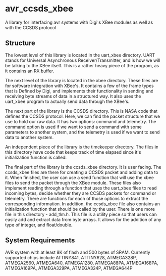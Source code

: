 # avr_ccsds_xbee
A library for interfacing avr systems with Digi's XBee modules as well as with the CCSDS protocol

## Structure
The lowest level of this library is located in the uart_xbee directory. UART stands for Universal Asynchronous Receiver/Transmitter, and is how we will be talking to the XBee itself. This is a rather heavy piece of the program, as it contains an RX buffer.

The next level of the library is located in the xbee directory. These files are for software integration with XBee's. It contains a few of the frame types that is Defined by Digi, and implements their functionality in sending and receiving byte streams of data in a structured way. It also uses the uart_xbee program to actually send data through the XBee's.

The next part of the library is the CCSDS directory. This is NASA code that defines the CCSDS protocol. Here, we can find the packet structure that we use to hold our raw data. It has two options: command and telemetry. The command option is used if we want to send a command with some parameters to another system, and the telemetry is used if we want to send data to another system.

An independent piece of the library is the timekeeper directory. The files in this directory have code that keeps track of time elapsed since it's initialization function is called.

The final part of the library is the ccsds_xbee directory. It is user facing. The ccsds_xbee files are there for creating a CCSDS packet and adding data to it. When finished, the user can use a send function that will use the xbee files to send the packet through the XBee module. These files also implement reading through a function that uses the uart_xbee files to read incoming bytes, decide whether they are CCSDS packets for command or telemetry. There are functions for each of those options to extract the corresponding information. In addition, the ccsds_xbee file also contains an initialization function that should be called by the user.
There is one more file in this directory - add_tlm.h. This file is a utility piece so that users can easily add and extract data from byte arrays. It allows for the addition of any type of integer, and float/double.

## System Requirements
AVR system with at least 8K of flash and 500 bytes of SRAM. Currently supported chips include ATTINY841, ATTINY828, ATMEGA328P, ATMEGA2560, ATMEGA640, ATMEGA1280, ATMEGA88PA, ATMEGA168PA, ATMEGA169PA, ATMEGA329PA, ATMEGA324P, ATMEGA644P
